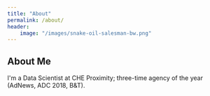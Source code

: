```yaml
---
title: "About"
permalink: /about/
header:
    image: "/images/snake-oil-salesman-bw.png"
---
```


## About Me

I'm a Data Scientist at CHE Proximity; three-time agency of the year (AdNews, ADC 2018, B&T).
